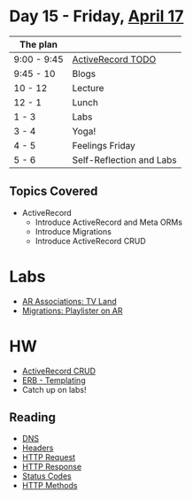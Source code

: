 # Day 15 - Friday, [April 17](http://media.giphy.com/media/gB4KWtd3uSsJq/giphy.gif)

The plan        |      |
----------------|-------
9:00 - 9:45     | [ActiveRecord TODO](/lessons/3504)
9:45 - 10       | Blogs
10 - 12         | Lecture
12 - 1          | Lunch
1 - 3           | Labs
3 - 4           | Yoga!
4 - 5           | Feelings Friday
5 - 6           | Self-Reflection and Labs

## Topics Covered

- ActiveRecord
    * Introduce ActiveRecord and Meta ORMs
    * Introduce Migrations
    * Introduce ActiveRecord CRUD

# Labs

* [AR Associations: TV Land](/lessons/3511)
* [Migrations: Playlister on AR](/lessons/3510)

# HW

* [ActiveRecord CRUD](/lessons/3505)
* [ERB - Templating](/lessons/3536)
* Catch up on labs!

## Reading

* [DNS](/lessons/3518)
* [Headers](/lessons/3519)
* [HTTP Request](/lessons/3520)
* [HTTP Response](/lessons/3521)
* [Status Codes](/lessons/3522)
* [HTTP Methods](/lessons/3523)
